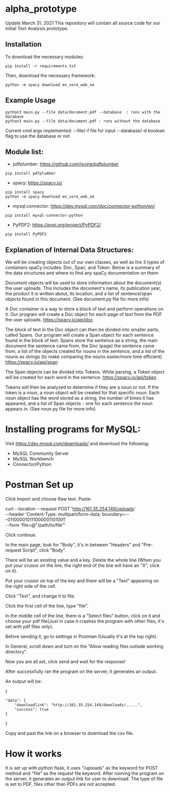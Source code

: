 # alpha_prototype

Update March 31, 2021
This repository will contain all source code for our initial Text Analysis prototype.

## Installation
To download the necessary modules: 
```
pip install -r requirements.txt
```
Then, download the necessary framework:
```
python -m spacy download en_core_web_sm
```
## Example Usage
```
python3 main.py --file data/document.pdf --database  : runs with the database
python3 main.py --file data/document.pdf : runs without the database
```
Current cmd args implemented: 
--file/-f   file for input
--database/-d boolean flag to use the database or not

## Module list:
* pdfplumber:
https://github.com/jsvine/pdfplumber
```
pip install pdfplumber
```
* spacy: https://spacy.io/
```
pip install spacy 
python -m spacy download en_core_web_sm
```
* mysql.connector:
https://dev.mysql.com/doc/connector-python/en/
```
pip install mysql-connector-python
```
* PyPDF2: https://pypi.org/project/PyPDF2/
```
pip install PyPDF2
```

## Explanation of Internal Data Structures:
We will be creating objects out of our own classes, as well as the 3 types of containers spaCy includes: Doc, Span, 
and Token. Below is a summary of the data structures and where to find any spaCy documentation on them:

Document objects will be used to store information about the document(s) the user uploads. This includes the document's
name, its publication year, the product it is written about, its location, and a list of sentence/span objects found
in this document. 
(See document.py file for more info)

A Doc container is a way to store a block of text and perform operations on it. Our program will create a Doc
object for each page of text from the PDF the user uploads. 
https://spacy.io/api/doc

The block of text in the Doc object can then be divided into smaller parts, called Spans. Our program will create a 
Span object for each sentence found in the block of text. Spans store the sentence as a string, the main document the
sentence came from, the Doc (page) the sentence came from, a list of the objects created for nouns in the sentence, and
a list of the nouns as strings (to make comparing the nouns easier/more time efficient)
https://spacy.io/api/span

The Span objects can be divided into Tokens. While parsing, a Token object will be created for each word in the
sentence. 
https://spacy.io/api/token

Tokens will then be analyzed to determine if they are a noun or not. If the token is a noun, a noun object will
be created for that specific noun. Each noun object has the word stored as a string, the number of times it has 
appeared, and a list of Span objects - one for each sentence the noun appears in.
(See noun.py file for more info)

# Installing programs for MySQL:
Visit https://dev.mysql.com/downloads/ and download the following:
* MySQL Community Server
* MySQL Workbench
* Connector/Python

# Postman Set up
Click Import and choose Raw text.
Paste:

curl --location --request POST 'http://161.35.254.149/uploads' \
--header 'Content-Type: multipart/form-data; boundary=---011000010111000001101001' \
--form 'file=@"/path/to/file"'

Click continue.

In the main page, look for "Body", it's in between "Headers" and "Pre-request Script", click "Body".

There will be an existing value and a key. Delete the whole line (When you put your cruisor on the line, the right end of the line will have an "X", click on it).

Put your cruisor on top of the key and there will be a "Text" appearing on the right side of the cell. 

Click "Text", and change it to file.

Click the first cell of the line, type "file".

In the middle cell of the line, there is a "Select files" button, click on it and choose your pdf file(Just in case it crashes the program with other files, it's set with pdf files only).

Before sending it, go to settings in Postman (Usually it's at the top right).

In General, scroll down and turn on the "Allow reading files outisde working directory".

Now you are all set, click send and wait for the response!

After successfully ran the program on the server, it generates an output.

An output will be:

{

    "data": {
        "downloadlink": "http://161.35.254.149/downloads/.....",
        "success": true
    }
    
}

Copy and past the link on a browser to download the csv file. 


# How it works
It is set up with python flask, it uses "/uploads" as the keyword for POST method and "file" as the request file keyword. After running the program on the server, it generates an output link for user to download. The type of file is set to PDF, files other than PDFs are not accepted. 
